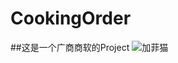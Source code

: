 # CookingOrder
##这是一个广商商软的Project
![加菲猫](http://image.baidu.com/search/detail?ct=503316480&z=&tn=baiduimagedetail&ipn=d&word=%E8%90%8C%20%E5%96%B5&step_word=&ie=utf-8&in=&cl=2&lm=-1&st=-1&cs=2969976704,1811566629&os=1113745794,1601486162&simid=0,0&pn=50&rn=1&di=159370360160&ln=1944&fr=&fmq=1478746770533_R&ic=0&s=undefined&se=&sme=&tab=0&width=&height=&face=undefined&is=0,0&istype=2&ist=&jit=&bdtype=0&adpicid=0&pi=0&gsm=0&objurl=http%3A%2F%2Fimg15.3lian.com%2F2015%2Fh1%2F296%2Fd%2F65.jpg&rpstart=0&rpnum=0&adpicid=0)

